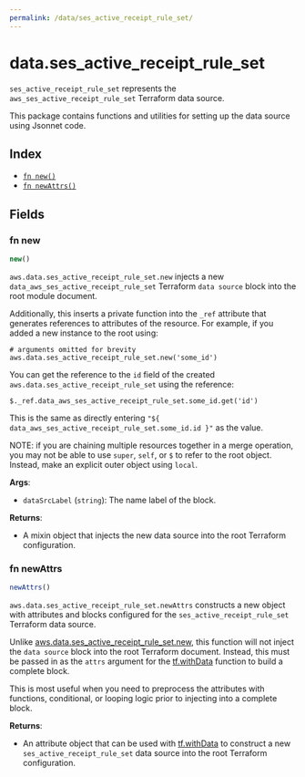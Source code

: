 ```yaml
---
permalink: /data/ses_active_receipt_rule_set/
---
```


# data.ses_active_receipt_rule_set

`ses_active_receipt_rule_set` represents the `aws_ses_active_receipt_rule_set` Terraform data source.



This package contains functions and utilities for setting up the data source using Jsonnet code.


## Index

* [`fn new()`](#fn-new)
* [`fn newAttrs()`](#fn-newattrs)

## Fields

### fn new

```ts
new()
```


`aws.data.ses_active_receipt_rule_set.new` injects a new `data_aws_ses_active_receipt_rule_set` Terraform `data source`
block into the root module document.

Additionally, this inserts a private function into the `_ref` attribute that generates references to attributes of the
resource. For example, if you added a new instance to the root using:

    # arguments omitted for brevity
    aws.data.ses_active_receipt_rule_set.new('some_id')

You can get the reference to the `id` field of the created `aws.data.ses_active_receipt_rule_set` using the reference:

    $._ref.data_aws_ses_active_receipt_rule_set.some_id.get('id')

This is the same as directly entering `"${ data_aws_ses_active_receipt_rule_set.some_id.id }"` as the value.

NOTE: if you are chaining multiple resources together in a merge operation, you may not be able to use `super`, `self`,
or `$` to refer to the root object. Instead, make an explicit outer object using `local`.

**Args**:
  - `dataSrcLabel` (`string`): The name label of the block.

**Returns**:
- A mixin object that injects the new data source into the root Terraform configuration.


### fn newAttrs

```ts
newAttrs()
```


`aws.data.ses_active_receipt_rule_set.newAttrs` constructs a new object with attributes and blocks configured for the `ses_active_receipt_rule_set`
Terraform data source.

Unlike [aws.data.ses_active_receipt_rule_set.new](#fn-new), this function will not inject the `data source`
block into the root Terraform document. Instead, this must be passed in as the `attrs` argument for the
[tf.withData](https://github.com/tf-libsonnet/core/tree/main/docs#fn-withdata) function to build a complete block.

This is most useful when you need to preprocess the attributes with functions, conditional, or looping logic prior to
injecting into a complete block.

**Returns**:
  - An attribute object that can be used with [tf.withData](https://github.com/tf-libsonnet/core/tree/main/docs#fn-withdata) to construct a new `ses_active_receipt_rule_set` data source into the root Terraform configuration.
